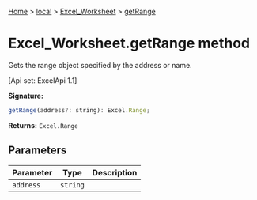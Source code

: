 [Home](./index) &gt; [local](local.md) &gt; [Excel\_Worksheet](local.excel_worksheet.md) &gt; [getRange](local.excel_worksheet.getrange.md)

# Excel\_Worksheet.getRange method

Gets the range object specified by the address or name. 

 \[Api set: ExcelApi 1.1\]

**Signature:**
```javascript
getRange(address?: string): Excel.Range;
```
**Returns:** `Excel.Range`

## Parameters

|  Parameter | Type | Description |
|  --- | --- | --- |
|  `address` | `string` |  |

